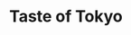 ---
layout: place
title: "Taste of Tokyo"
permalink: /illinois/buffalo-grove/taste-of-tokyo.html
stateAbbr: IL
stateName: Illinois
cityName: Buffalo Grove
place_id: ChIJ2RICfKq-D4gRQKofOGcCqB8
photos:
  - name: >-
      places/ChIJ2RICfKq-D4gRQKofOGcCqB8/photos/AeeoHcJaBcRbgbvKd4LGs5PunQwUbpwDcVv55vz3wAN-RnvCB_ZsLTgu-64M6afVutwTpbD6pLpn9we1sfnSgvVdP4o8XJ2vP-kEVYuq5RfUv55rX2CnZ5KN4vaR86RKu5XthRJAuadWcdyliYr-G7F3PlEJu1nA5oFABl-MzBqfrcDS4Zddvxh7JHQJvMtv1KHGk8TYrk4xc3bO2UAQSE5ENJ1PcaL7xlV0hDJkuy3GudQVA-x7BATN1LA1uQtsvpHWph6PFEtz-GSThSeyn4uEcJoF-wdEt6lW2kHPTsTnSFU1OA
    widthPx: 1080
    heightPx: 1087
    authorAttributions:
      - displayName: Taste of Tokyo
        uri: https://maps.google.com/maps/contrib/112514937894012767490
        photoUri: >-
          https://lh3.googleusercontent.com/a/ACg8ocJpW0x-gJ4u_fCYFS7HQlE5GOjE1qxbnt6nLbBRSpJPxrEImw=s100-p-k-no-mo
    flagContentUri: >-
      https://www.google.com/local/imagery/report/?cb_client=maps_api_places.places_api&image_key=!1e10!2sAF1QipNuGXqqI7v3oXKAa8mefvd6GmKdv1hPXtGbehhD&hl=en-US
    googleMapsUri: >-
      https://www.google.com/maps/place//data=!3m4!1e2!3m2!1sAF1QipNuGXqqI7v3oXKAa8mefvd6GmKdv1hPXtGbehhD!2e10!4m2!3m1!1s0x880fbeaa7c0212d9:0x1fa80267381faa40
  - name: >-
      places/ChIJ2RICfKq-D4gRQKofOGcCqB8/photos/AeeoHcLqsrEDB7RhMGOrgno_sWztgxtI9v9XU4XLm12QSi3iCCP59Qd_6alG92BogqCiFg4hioApEdfIx9HoyCXxjy-fKJ02Sgc4UGmXLTAexnHJHVLDk0qoQnlhzCLgc2PUNwBQiwsBeEJDHHSxAiE6PyRBXXWggMQ-nctVAKhl_Toa3h2kpUVco0l3MhuiNJRc3ecLZkcBwjxZBMkRMrWbK8MQKAqjv_0dfVDt2pDnPS4qkAL9G7D515so3bMosREoEpni5kCGgCh1EaoP2ZqkYEgfTn2oyZvnHruVPzYumHc6NQ
    widthPx: 1440
    heightPx: 809
    authorAttributions:
      - displayName: Taste of Tokyo
        uri: https://maps.google.com/maps/contrib/112514937894012767490
        photoUri: >-
          https://lh3.googleusercontent.com/a/ACg8ocJpW0x-gJ4u_fCYFS7HQlE5GOjE1qxbnt6nLbBRSpJPxrEImw=s100-p-k-no-mo
    flagContentUri: >-
      https://www.google.com/local/imagery/report/?cb_client=maps_api_places.places_api&image_key=!1e10!2sAF1QipPA3_endYGnlPhWVCEsogofxXh1jVQzwxb8_TwC&hl=en-US
    googleMapsUri: >-
      https://www.google.com/maps/place//data=!3m4!1e2!3m2!1sAF1QipPA3_endYGnlPhWVCEsogofxXh1jVQzwxb8_TwC!2e10!4m2!3m1!1s0x880fbeaa7c0212d9:0x1fa80267381faa40
  - name: >-
      places/ChIJ2RICfKq-D4gRQKofOGcCqB8/photos/AeeoHcIFwO2uYLmI6pIvRuV0fiAiJC1vP2lAnNP74MHlRt9FId3q5zQyz7rsPdY1s1YXzmqIjucBATb8gQiDuqI2fWN0G0HHCB-zT4QOy6RaaWBq5_WD8YtjGeety-AjTY0Sts6Rj8GPMpGr1x8e8raGT6vLPvZtr5pooxt3elcKqCPSVH9VKJuXXRizNdq9141sxlqtFzr3hJLh_DemfncLgfAtZWZOPsqdlYf2D6OO6LcCjFA_WuRZRvsT6I35UzDbb2aeaF4k95gydQD9KuogNwc1m6cYj37wh2Pfi3XMGHEd5iwCbryNlUeRAUunQ1BPIuB4JGOFuIoAJxlehTF91Q0olMkuZEbw3HjLSd-j38qOnFdZU6BqfINdqvnhJOir4-CLYdGz9rYPrdEemxjtIP4_AdSsq7eYG-2tXvRPC-aqgpLx
    widthPx: 4032
    heightPx: 3024
    authorAttributions:
      - displayName: Rachel Goat
        uri: https://maps.google.com/maps/contrib/102620459189188732193
        photoUri: >-
          https://lh3.googleusercontent.com/a-/ALV-UjVCrSUO-GZ2Xc2gR-mSinLMe8lqSTeDYw63JzmHqaF_7iCG-6aC=s100-p-k-no-mo
    flagContentUri: >-
      https://www.google.com/local/imagery/report/?cb_client=maps_api_places.places_api&image_key=!1e10!2sCIHM0ogKEICAgICl3deSrAE&hl=en-US
    googleMapsUri: >-
      https://www.google.com/maps/place//data=!3m4!1e2!3m2!1sCIHM0ogKEICAgICl3deSrAE!2e10!4m2!3m1!1s0x880fbeaa7c0212d9:0x1fa80267381faa40
  - name: >-
      places/ChIJ2RICfKq-D4gRQKofOGcCqB8/photos/AeeoHcIIOvOM8Mp0qZVIw8EUJlMLpm64VF9t988CZFXnBFG7QhitxObReshqW-qZ3q_C03ADOD9N8JHSP-Cc2SOHo1WHcmapoj4sl79GFQN4T-jjt0VoD2BWMs6AZMBuFuIb7wsV3mWLR43cmqXf2Sy4I93dqgMoIowUdpklqYCMKveu6WWha1ilgih9DO9LTuAKPVBkXOqKmUV49mWFJeMaZQbkp7FQ7p2PDkhZshIciza5dpV3oZpSZd0-_gm7dJf3CmiGR5WOqUP9Ei3lcBgUWAbwnjZqid9Gt9lwaBkVbhAKFdyOgLIuKbCttI9rCvP8S_xA5alpa1Voogs-6wDV_l16ZoArJl9fKWQL8cMOO2_Ol8Gfb7C_K9yP7cdH2B-VI_2KGvY5sxb-eCCO7NaNd-E-E7gfbe5PDBakXjxmsDsorw
    widthPx: 1000
    heightPx: 1000
    authorAttributions:
      - displayName: GUY LEE
        uri: https://maps.google.com/maps/contrib/108143359564812981013
        photoUri: >-
          https://lh3.googleusercontent.com/a/ACg8ocLxV1zDKPSp9qSWFvHT_s2M4cX056R_ZqzvJaRTl8vZPdXhtQ=s100-p-k-no-mo
    flagContentUri: >-
      https://www.google.com/local/imagery/report/?cb_client=maps_api_places.places_api&image_key=!1e10!2sCIHM0ogKEICAgIC_j4Oufg&hl=en-US
    googleMapsUri: >-
      https://www.google.com/maps/place//data=!3m4!1e2!3m2!1sCIHM0ogKEICAgIC_j4Oufg!2e10!4m2!3m1!1s0x880fbeaa7c0212d9:0x1fa80267381faa40
  - name: >-
      places/ChIJ2RICfKq-D4gRQKofOGcCqB8/photos/AeeoHcJKIPFQVAjJSRCcGE86G1ovxhWGhJwK8Dw64O-Xhmd-xm2Kb0fIf718s1pNw4gobDgiCw56fKhSZs-Q_W7j4SIb2NIra9vQIgAmOM9AfBgmhZ8vrSuy7wLM3mtHHEvtIFq8z87ZwU43nlInToLUiLUg8goC4wJNdNaey_IJ55DJbUPE4V_bLKAXMV5VVtO4PqBCa55BJJqMH6UEZk6h7BlR9fwp70AEjak00lnaOK0ItrsHWm6gT1XgkWbX0HsTzqwVc8iurVINLzoRyp5Y3iYaGBL5Cbv_1YqhlFayqelXDQ
    widthPx: 1960
    heightPx: 4032
    authorAttributions:
      - displayName: Taste of Tokyo
        uri: https://maps.google.com/maps/contrib/112514937894012767490
        photoUri: >-
          https://lh3.googleusercontent.com/a/ACg8ocJpW0x-gJ4u_fCYFS7HQlE5GOjE1qxbnt6nLbBRSpJPxrEImw=s100-p-k-no-mo
    flagContentUri: >-
      https://www.google.com/local/imagery/report/?cb_client=maps_api_places.places_api&image_key=!1e10!2sAF1QipMGH51mph6kb10Wh4nbyxxEGQ--tHnQ9dftn8kl&hl=en-US
    googleMapsUri: >-
      https://www.google.com/maps/place//data=!3m4!1e2!3m2!1sAF1QipMGH51mph6kb10Wh4nbyxxEGQ--tHnQ9dftn8kl!2e10!4m2!3m1!1s0x880fbeaa7c0212d9:0x1fa80267381faa40
  - name: >-
      places/ChIJ2RICfKq-D4gRQKofOGcCqB8/photos/AeeoHcL0uLrzPcao4--tXEG1poDBM5McrWQs978B2-id_elCVK0WfJB8Y-6wyY41GPSFCHUGwncY2trqrwFN_hRdFDfLuG7gbpZhd-LYCgmnzOnHMoWAL2u3Rl8z1Kke8S1zrsO3JKMBdMbMxvMW-nXodFn260ymU1UJq3FFKsnf5xzzQS1RUW4MoVTSLr-Omj6JkupwxvQTIMWWA2BlqTM8mKlVUMxx9ZJNVfgivwUIhf1BoFVdotphLG06RvDMVlbaulxDc6gTvtvIuICH8WQqQHj2M1y4HeZQzaQkVu3ftcvB4qGGPEStzdxIoBBaApLTuQDkUCsVCiBCa_jTUOlAqBRg6dubO_XtUMmGC4zhLZGFQxoW_RY5mq_AGzpCVuETtI4_R_x23Cc_XVEuRgTP0ABmbfwI6L2QCtIECQ3Y0hFK80g
    widthPx: 1246
    heightPx: 1026
    authorAttributions:
      - displayName: Joseph Kim
        uri: https://maps.google.com/maps/contrib/103855616039488301141
        photoUri: >-
          https://lh3.googleusercontent.com/a/ACg8ocKwTzSYPiEJprdK87i9ht-rSKNiI6HVb_fZBXRRPqQ6y-aOrw=s100-p-k-no-mo
    flagContentUri: >-
      https://www.google.com/local/imagery/report/?cb_client=maps_api_places.places_api&image_key=!1e10!2sCIHM0ogKEICAgIC2ltzh1AE&hl=en-US
    googleMapsUri: >-
      https://www.google.com/maps/place//data=!3m4!1e2!3m2!1sCIHM0ogKEICAgIC2ltzh1AE!2e10!4m2!3m1!1s0x880fbeaa7c0212d9:0x1fa80267381faa40
  - name: >-
      places/ChIJ2RICfKq-D4gRQKofOGcCqB8/photos/AeeoHcJAR3apEiWsTykeuLCpifeBNlrJX5Zqc1w12fDD1lA7s8tx91G1TnFgrUL7AdU2JG7f1VRAf2XMvHplSp7eDc6Lu5haGyOF4d4eNespk4IiSn-oDbEIjWRkGbw42X0MRPva7EmU8_m_A4HqAZceUz-U6kzGVEeFu5aFPoXqLe_um1FUXfj6NTUYqMReb6HPqz_IjRgwXg2wKnjVOGP4-fS3VCbZHOdZrn8rx0iFpYSR-VNrmZbJS1XyT9gqvnikRHXsxd4CaDTcZ-wYk4VOlo2804QW3hNDCqqRtamL2tnh9sS8eGLLUyd56A9KnrbkENCTyYR-9b84pRcnGAHY9U4D7WD5R082ciBrcUkugm29HJEYjBQ8CTvnXuSi-nvSPeuCaqgMWyxY1iTzBhuNzZGCsfgb2p2w5tAiTZeNFzE
    widthPx: 4080
    heightPx: 3060
    authorAttributions:
      - displayName: Mischa Schlichting
        uri: https://maps.google.com/maps/contrib/117554761594822436881
        photoUri: >-
          https://lh3.googleusercontent.com/a-/ALV-UjXrktEv-BqFewOuXlFa2vH9s6uCKf4LJw73BBvFeddeXO4mDgvl=s100-p-k-no-mo
    flagContentUri: >-
      https://www.google.com/local/imagery/report/?cb_client=maps_api_places.places_api&image_key=!1e10!2sCIHM0ogKEICAgID_o_-WNw&hl=en-US
    googleMapsUri: >-
      https://www.google.com/maps/place//data=!3m4!1e2!3m2!1sCIHM0ogKEICAgID_o_-WNw!2e10!4m2!3m1!1s0x880fbeaa7c0212d9:0x1fa80267381faa40
  - name: >-
      places/ChIJ2RICfKq-D4gRQKofOGcCqB8/photos/AeeoHcIXnD1irg4hM4Bp9tD3hOQj3hWzUMih1SwHQiKaFlAPVol1QiayhEf-7b6fOq2o2kUCuTyZGIwvDbKOr1qNQ18IjJZyt5HqEPFPSwZXnh8uzI24ZGExmAp_AkBT1dVb_PFwY1RmHp0WgllrL8lbamDKJHfYm7aIUbK6_fav3XcIxR_Vhi7VTRDDML15DlbEXF6gTgaQq-OYMLI1CnpfUTBwxPRBSI1ZkqH1XafwiCLRWzuedpXD6okZrMJz7zZV3G4jewo0l56zZuSMc2wR77KT4aPBjxzDbVa5KkcZO6-m8g
    widthPx: 1920
    heightPx: 1280
    authorAttributions:
      - displayName: Taste of Tokyo
        uri: https://maps.google.com/maps/contrib/112514937894012767490
        photoUri: >-
          https://lh3.googleusercontent.com/a/ACg8ocJpW0x-gJ4u_fCYFS7HQlE5GOjE1qxbnt6nLbBRSpJPxrEImw=s100-p-k-no-mo
    flagContentUri: >-
      https://www.google.com/local/imagery/report/?cb_client=maps_api_places.places_api&image_key=!1e10!2sAF1QipOMV5EyYnCBgz2XF5H0tCkozBDdtsXeopPL3EeF&hl=en-US
    googleMapsUri: >-
      https://www.google.com/maps/place//data=!3m4!1e2!3m2!1sAF1QipOMV5EyYnCBgz2XF5H0tCkozBDdtsXeopPL3EeF!2e10!4m2!3m1!1s0x880fbeaa7c0212d9:0x1fa80267381faa40
  - name: >-
      places/ChIJ2RICfKq-D4gRQKofOGcCqB8/photos/AeeoHcIfZ2CyQ6mRKnP25_E53sy-1S3xlu9SHSVMEUAmZ05k9k1gShASjkE2Pfgbqx9YTlNlfCwwbjwDsK4za4AdMlO9314TqdUDv1HqIUQcByMxbsuOAk8TY2HfX5nVsROOzN0qLeVFkqlJWiaf1RMYXIuHOgmCCI2eKw37gBZJaEJWcEBYqf_8kQtvxHvC1XueL4_Nxxk8tHXIgdLdS76uUuNFhNIYIXjfKmwQ2a-5Zv-GpllW4KJN0mhEuoIDVk2BXPI2APNKnoHHfLw-iH1rM1g_1KUYgyN8rIY0xsx3mZKFqo44f20FPgxyYO3vA72vKNtW7AAN6ksoQfWs2PohsX6bPKvx7hRwgdsODmocBNbbPxPf_KJ5bXIaHiVji9RUyukFmhepr4zCrZWJoZ5u3xhT89fkySV2uSDIJtLHimnu7-U
    widthPx: 4080
    heightPx: 3072
    authorAttributions:
      - displayName: Ralph Benedict Dela Cruz
        uri: https://maps.google.com/maps/contrib/106613489693117306640
        photoUri: >-
          https://lh3.googleusercontent.com/a-/ALV-UjWYPXN_ieQbdt9FYCzj1igtH3yhz1jnuioUCU6KGipLtxejc3yZ=s100-p-k-no-mo
    flagContentUri: >-
      https://www.google.com/local/imagery/report/?cb_client=maps_api_places.places_api&image_key=!1e10!2sCIHM0ogKEICAgIDbx9a3iwE&hl=en-US
    googleMapsUri: >-
      https://www.google.com/maps/place//data=!3m4!1e2!3m2!1sCIHM0ogKEICAgIDbx9a3iwE!2e10!4m2!3m1!1s0x880fbeaa7c0212d9:0x1fa80267381faa40
  - name: >-
      places/ChIJ2RICfKq-D4gRQKofOGcCqB8/photos/AeeoHcJLruoCukImL2GaMIZ6vd9w4hiBVhs-ytu-Mn-FFwj8U-BwPQMzR31U13jBISmtt52BfggZGdBmvYaJ0mhUX2IUJg_-0oDTwym4zjtFlFI8yO0PpGZ5EaNArJ3WMMti7zxD5T6D_Az9FLkw81RQjtmtIF_6GKgReRRbPHaJA7_c6HCInG5K3QUdcMs6vzqJZbPt3vApFzehZ1SyXP-C0Hg8ehX33Dni2OzCaRxt5gL6g6EQ7HiGz7LDKsovZVChui_nXM6q5LZ-LfPxAdTbTkVLpjxTcMpZUynY_pE3x--MpqketUEpqu-OmbE1wyolf4WWjbQ7uTYwQ3OeAQy0j8DMKHNTvap6dwY80hArPTueL56dfr9daJdPqg49m4cZ7erwZkrzaaCfDkZwKGxRZrVMETSPuI79oK_2ryfnvBrhWpVh
    widthPx: 3024
    heightPx: 4032
    authorAttributions:
      - displayName: Lun Lun
        uri: https://maps.google.com/maps/contrib/113334679529575550915
        photoUri: >-
          https://lh3.googleusercontent.com/a-/ALV-UjUVwKzU-nggOKUaB2qpkyzYo8q6TxkqjtQKCSfPcAc98NLCs0X4=s100-p-k-no-mo
    flagContentUri: >-
      https://www.google.com/local/imagery/report/?cb_client=maps_api_places.places_api&image_key=!1e10!2sCIHM0ogKEICAgICpsqiH8wE&hl=en-US
    googleMapsUri: >-
      https://www.google.com/maps/place//data=!3m4!1e2!3m2!1sCIHM0ogKEICAgICpsqiH8wE!2e10!4m2!3m1!1s0x880fbeaa7c0212d9:0x1fa80267381faa40
address: 159-163 McHenry Rd, Buffalo Grove, IL 60089, USA
street: 159-163 McHenry Rd
city: Buffalo Grove
state: IL
zip: '60089'
country: USA
neighborhood: null
latitude: '42.156335'
longitude: '-87.958612'
accessibility_options:
  wheelchairAccessibleParking: true
  wheelchairAccessibleEntrance: true
  wheelchairAccessibleRestroom: true
  wheelchairAccessibleSeating: true
business_status: OPERATIONAL
name: Taste of Tokyo
google_maps_links:
  directionsUri: >-
    https://www.google.com/maps/dir//''/data=!4m7!4m6!1m1!4e2!1m2!1m1!1s0x880fbeaa7c0212d9:0x1fa80267381faa40!3e0
  placeUri: https://maps.google.com/?cid=2281075853609642560
  writeAReviewUri: >-
    https://www.google.com/maps/place//data=!4m3!3m2!1s0x880fbeaa7c0212d9:0x1fa80267381faa40!12e1
  reviewsUri: >-
    https://www.google.com/maps/place//data=!4m4!3m3!1s0x880fbeaa7c0212d9:0x1fa80267381faa40!9m1!1b1
  photosUri: >-
    https://www.google.com/maps/place//data=!4m3!3m2!1s0x880fbeaa7c0212d9:0x1fa80267381faa40!10e5
primary_type: Sushi Restaurant
opening_hours:
  regular: null
  current: null
secondary_opening_hours:
  regular:
    weekdayDescriptions: null
    type: null
  current:
    weekdayDescriptions: null
    type: null
phone: (847) 459-1656
price_level: PRICE_LEVEL_MODERATE
price_range: $20 &ndash; $30
rating: '4.6'
rating_count: 364
website: https://www.clover.com/online-ordering/taste--of-tokyo-buffalo-grove
description: >-
  Casual restaurant featuring sushi delivered by floating boats, plus cooked
  Japanese dishes.
reviews:
  - name: >-
      places/ChIJ2RICfKq-D4gRQKofOGcCqB8/reviews/ChZDSUhNMG9nS0VJQ0FnSUNfajczMkVnEAE
    relativePublishTimeDescription: 2 months ago
    rating: 4
    text:
      text: >-
        When comparing the same plate costing $3.65 at Kura Revolving Sushi Bar,
        the Taste of Tokyo stands out as the better option.

        The quality, taste, freshness, and presentation of the sushi are all
        excellent.

        The only drawback is that some plates contain only one piece of nigiri
        or one roll, yet they are priced the same as those with more pieces.
        Overall, Taste of Tokyo is an excellent sushi belt restaurant.
      languageCode: en
    originalText:
      text: >-
        When comparing the same plate costing $3.65 at Kura Revolving Sushi Bar,
        the Taste of Tokyo stands out as the better option.

        The quality, taste, freshness, and presentation of the sushi are all
        excellent.

        The only drawback is that some plates contain only one piece of nigiri
        or one roll, yet they are priced the same as those with more pieces.
        Overall, Taste of Tokyo is an excellent sushi belt restaurant.
      languageCode: en
    authorAttribution:
      displayName: GUY LEE
      uri: https://www.google.com/maps/contrib/108143359564812981013/reviews
      photoUri: >-
        https://lh3.googleusercontent.com/a/ACg8ocLxV1zDKPSp9qSWFvHT_s2M4cX056R_ZqzvJaRTl8vZPdXhtQ=s128-c0x00000000-cc-rp-mo-ba3
    publishTime: '2025-01-20T01:27:15.515447Z'
    flagContentUri: >-
      https://www.google.com/local/review/rap/report?postId=ChZDSUhNMG9nS0VJQ0FnSUNfajczMkVnEAE&d=17924085&t=1
    googleMapsUri: >-
      https://www.google.com/maps/reviews/data=!4m6!14m5!1m4!2m3!1sChZDSUhNMG9nS0VJQ0FnSUNfajczMkVnEAE!2m1!1s0x880fbeaa7c0212d9:0x1fa80267381faa40
  - name: >-
      places/ChIJ2RICfKq-D4gRQKofOGcCqB8/reviews/ChdDSUhNMG9nS0VJQ0FnSUQzNjdYeXJBRRAB
    relativePublishTimeDescription: 4 months ago
    rating: 5
    text:
      text: >-
        An amazing floating boat/conveyor belt sushi experience! The staff were
        so nice and checked in and interactive! All the food was delicious!
        Staff will sometimes make new creative dishes for you to try. Locals
        come in as well and the staff remember them! I highly recommend them!
      languageCode: en
    originalText:
      text: >-
        An amazing floating boat/conveyor belt sushi experience! The staff were
        so nice and checked in and interactive! All the food was delicious!
        Staff will sometimes make new creative dishes for you to try. Locals
        come in as well and the staff remember them! I highly recommend them!
      languageCode: en
    authorAttribution:
      displayName: Cody Nieves
      uri: https://www.google.com/maps/contrib/109545467646809051302/reviews
      photoUri: >-
        https://lh3.googleusercontent.com/a/ACg8ocJd4dkwVJj8Qt76-qGyvNSEjLqxPqZP1Lj-mnl-FVliQl9yzg=s128-c0x00000000-cc-rp-mo-ba3
    publishTime: '2024-11-19T03:48:47.667865Z'
    flagContentUri: >-
      https://www.google.com/local/review/rap/report?postId=ChdDSUhNMG9nS0VJQ0FnSUQzNjdYeXJBRRAB&d=17924085&t=1
    googleMapsUri: >-
      https://www.google.com/maps/reviews/data=!4m6!14m5!1m4!2m3!1sChdDSUhNMG9nS0VJQ0FnSUQzNjdYeXJBRRAB!2m1!1s0x880fbeaa7c0212d9:0x1fa80267381faa40
  - name: >-
      places/ChIJ2RICfKq-D4gRQKofOGcCqB8/reviews/ChdDSUhNMG9nS0VJQ0FnTUN3ajRlUXp3RRAB
    relativePublishTimeDescription: 3 weeks ago
    rating: 5
    text:
      text: >-
        Saw this place on TikTok so decided to try. My order was messed up a bit
        but for better ( instead of my spicy scallop roll I got 4 toro nigiri 😊
        not complaining ). Two weeks later I decided to order again and when I
        was picking up my order the sweet lady that works there somehow
        remembered that and included spicy scallop roll free of charge. How did
        she remember I have no idea but I was sooooo touched. And sushi here is
        yummy! Super fresh! A must try
      languageCode: en
    originalText:
      text: >-
        Saw this place on TikTok so decided to try. My order was messed up a bit
        but for better ( instead of my spicy scallop roll I got 4 toro nigiri 😊
        not complaining ). Two weeks later I decided to order again and when I
        was picking up my order the sweet lady that works there somehow
        remembered that and included spicy scallop roll free of charge. How did
        she remember I have no idea but I was sooooo touched. And sushi here is
        yummy! Super fresh! A must try
      languageCode: en
    authorAttribution:
      displayName: Nataliya Yatsenko
      uri: https://www.google.com/maps/contrib/116058803224812042347/reviews
      photoUri: >-
        https://lh3.googleusercontent.com/a-/ALV-UjVdq0hUR4Fdf6nTU6tWJ7AjPWaxPyu0TCTKZ8t_0M8rhbIW3ic=s128-c0x00000000-cc-rp-mo
    publishTime: '2025-03-22T02:00:25.318294Z'
    flagContentUri: >-
      https://www.google.com/local/review/rap/report?postId=ChdDSUhNMG9nS0VJQ0FnTUN3ajRlUXp3RRAB&d=17924085&t=1
    googleMapsUri: >-
      https://www.google.com/maps/reviews/data=!4m6!14m5!1m4!2m3!1sChdDSUhNMG9nS0VJQ0FnTUN3ajRlUXp3RRAB!2m1!1s0x880fbeaa7c0212d9:0x1fa80267381faa40
  - name: >-
      places/ChIJ2RICfKq-D4gRQKofOGcCqB8/reviews/ChZDSUhNMG9nS0VJQ0FnTURRdTZLSEpREAE
    relativePublishTimeDescription: a month ago
    rating: 5
    text:
      text: >-
        Everytime we're in the area, we have to stop at Taste of Tokyo.  The
        sushi on the little boats are a really cool feature, and you can request
        specific rolls from the chef and they'll make it for you right there. 
        The customer service is amazing!
      languageCode: en
    originalText:
      text: >-
        Everytime we're in the area, we have to stop at Taste of Tokyo.  The
        sushi on the little boats are a really cool feature, and you can request
        specific rolls from the chef and they'll make it for you right there. 
        The customer service is amazing!
      languageCode: en
    authorAttribution:
      displayName: Joe Reyes
      uri: https://www.google.com/maps/contrib/115943692888436754441/reviews
      photoUri: >-
        https://lh3.googleusercontent.com/a-/ALV-UjXkoSfJ0jdKnZ4TK1B6i_yG0r5TT9sHHimKBKnKGl2aL1W07Zzd=s128-c0x00000000-cc-rp-mo-ba2
    publishTime: '2025-03-14T16:11:16.739522Z'
    flagContentUri: >-
      https://www.google.com/local/review/rap/report?postId=ChZDSUhNMG9nS0VJQ0FnTURRdTZLSEpREAE&d=17924085&t=1
    googleMapsUri: >-
      https://www.google.com/maps/reviews/data=!4m6!14m5!1m4!2m3!1sChZDSUhNMG9nS0VJQ0FnTURRdTZLSEpREAE!2m1!1s0x880fbeaa7c0212d9:0x1fa80267381faa40
  - name: >-
      places/ChIJ2RICfKq-D4gRQKofOGcCqB8/reviews/ChZDSUhNMG9nS0VJQ0FnSUNsM2RlU1RBEAE
    relativePublishTimeDescription: a year ago
    rating: 5
    text:
      text: >-
        First time trying this place and it was so cute!  The floating boats
        (like a conveyer) was unique!  The staff were all nice and attentive. 
        Personally, I love salmon and tuna.  The salmon was amazing and the tuna
        was pretty average.  I also loved the sweet potato roll and edamame.  I
        would highly recommend all of the salmon rolls.  They have a small menu
        but wide variety of things to choose from and the chefs are very nice
        and accommodating as well.  Overall the price was fair.. a touch on the
        high end but the salmon was very quality and worth it.  I would highly
        recommend trying this place!
      languageCode: en
    originalText:
      text: >-
        First time trying this place and it was so cute!  The floating boats
        (like a conveyer) was unique!  The staff were all nice and attentive. 
        Personally, I love salmon and tuna.  The salmon was amazing and the tuna
        was pretty average.  I also loved the sweet potato roll and edamame.  I
        would highly recommend all of the salmon rolls.  They have a small menu
        but wide variety of things to choose from and the chefs are very nice
        and accommodating as well.  Overall the price was fair.. a touch on the
        high end but the salmon was very quality and worth it.  I would highly
        recommend trying this place!
      languageCode: en
    authorAttribution:
      displayName: Rachel Goat
      uri: https://www.google.com/maps/contrib/102620459189188732193/reviews
      photoUri: >-
        https://lh3.googleusercontent.com/a-/ALV-UjVCrSUO-GZ2Xc2gR-mSinLMe8lqSTeDYw63JzmHqaF_7iCG-6aC=s128-c0x00000000-cc-rp-mo-ba5
    publishTime: '2023-11-25T02:55:10.229542Z'
    flagContentUri: >-
      https://www.google.com/local/review/rap/report?postId=ChZDSUhNMG9nS0VJQ0FnSUNsM2RlU1RBEAE&d=17924085&t=1
    googleMapsUri: >-
      https://www.google.com/maps/reviews/data=!4m6!14m5!1m4!2m3!1sChZDSUhNMG9nS0VJQ0FnSUNsM2RlU1RBEAE!2m1!1s0x880fbeaa7c0212d9:0x1fa80267381faa40
parking_options:
  freeParkingLot: true
  freeStreetParking: true
  paidStreetParking: false
  valetParking: false
payment_options:
  acceptsCreditCards: true
  acceptsDebitCards: true
  acceptsCashOnly: false
  acceptsNfc: true
allow_dogs: null
curbside_pickup: true
delivery: true
dine_in: true
good_for_children: true
good_for_groups: true
good_for_sports: false
live_music: false
menu_for_children: true
outdoor_seating: false
reservable: true
restroom: true
serves_beer: true
serves_breakfast: false
serves_brunch: false
serves_cocktails: true
serves_coffee: null
serves_dinner: true
serves_dessert: true
serves_lunch: true
serves_vegetarian_food: true
serves_wine: true
takeout: true

---